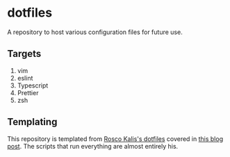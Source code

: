 # dotfiles

A repository to host various configuration files for future use. 

## Targets

1. vim
2. eslint
3. Typescript
4. Prettier
5. zsh

## Templating 

This repository is templated from [Rosco Kalis's dotfiles](https://github.com/rkalis/dotfiles) covered in [this blog post](https://kalis.me/dotfiles-automating-macos-system-configuration/). 
The scripts that run everything are almost entirely his. 
